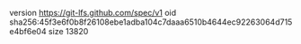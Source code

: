 version https://git-lfs.github.com/spec/v1
oid sha256:45f3e6f0b8f26108ebe1adba104c7daaa6510b4644ec92263064d715e4bf6e04
size 13820
